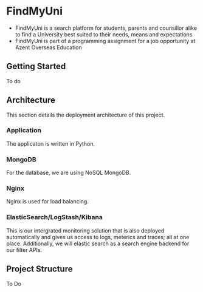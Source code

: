 # FindMyUni
- FindMyUni is a search platform for students, parents and counsillor alike to find a University best suited to their needs, means and expectations
- FindMyUni is part of a programming assignment for a job opportunity at Azent Overseas Education

## Getting Started
To do

## Architecture
This section details the deployment architecture of this project.
### Application
The applicaton is written in Python.
### MongoDB
For the database, we are using NoSQL MongoDB.
### Nginx
Nginx is used for load balancing.
### ElasticSearch/LogStash/Kibana
This is our intergrated monitoring solution that is also deployed automatically and gives us access to logs, meterics and traces; all at one place.
Additionally, we will elastic search as a search engine backend for our filter APIs.

## Project Structure
To Do
